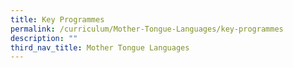 ```yaml
---
title: Key Programmes
permalink: /curriculum/Mother-Tongue-Languages/key-programmes
description: ""
third_nav_title: Mother Tongue Languages
---
```


